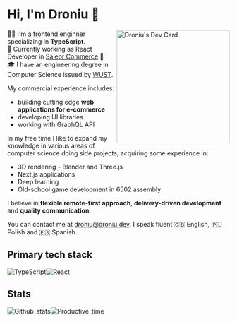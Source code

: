 # Hi, I'm Droniu 👋

<div align="left">
    <a href="https://app.daily.dev/droniu"><img width=256 align="right" src="https://api.daily.dev/devcards/145c12b591334c92b9710ab7a5e68878.png?r=r2m" width="400" alt="Droniu's Dev Card"/></a>
  <div>

👨‍💻 I'm a frontend enginner specializing in **TypeScript**. <br />
💼 Currently working as React Developer in [Saleor Commerce](https://saleor.io/) 🚀 <br />
🎓 I have an engineering degree in Computer Science issued by [WUST](https://pwr.edu.pl/en/).

My commercial experience includes:
- building cutting edge **web applications for e-commerce**
- developing UI libraries
- working with GraphQL API

In my free time I like to expand my knowledge in various areas of computer science doing side projects, acquiring some experience in:
- 3D rendering - Blender and Three.js
- Next.js applications
- Deep learning
- Old-school game development in 6502 assembly

I believe in **flexible remote-first approach**, **delivery-driven development** and **quality communication**.

You can contact me at droniu@droniu.dev. I speak fluent 🇬🇧 English, 🇵🇱 Polish and 🇪🇸 Spanish.

  </div>
</div>
    
## Primary tech stack

<img src="https://img.shields.io/badge/-TypeScript-007ACC?logo=typescript&logoColor=white&style=for-the-badge" alt="TypeScript"/><img src="https://img.shields.io/badge/-React-23282C?logo=react&logoColor=white&style=for-the-badge" alt="React"/>

## Stats

![Github_stats](http://github-profile-summary-cards.vercel.app/api/cards/stats?username=droniu&theme=radical)![Productive_time](http://github-profile-summary-cards.vercel.app/api/cards/productive-time?username=droniu&theme=radical&utcOffset=1)

